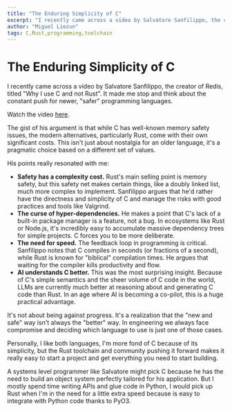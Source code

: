 ```yaml
---
title: "The Enduring Simplicity of C"
excerpt: "I recently came across a video by Salvatore Sanfilippo, the creator of Redis, titled "Why I use C and not Rust". It made me stop and think about the constant push for newer, "safer" programming languages."
author: "Miguel Liezun"
tags: C,Rust,programming,toolchain
---
```



# The Enduring Simplicity of C

I recently came across a video by Salvatore Sanfilippo, the creator of Redis, titled "Why I use C and not Rust". It made me stop and think about the constant push for newer, "safer" programming languages.

Watch the video [here](https://www.youtube.com/watch?v=5SLsH755XAA).

The gist of his argument is that while C has well-known memory safety issues, the modern alternatives, particularly Rust, come with their own significant costs. This isn't just about nostalgia for an older language, it's a pragmatic choice based on a different set of values.

His points really resonated with me:

- **Safety has a complexity cost.** Rust's main selling point is memory safety, but this safety net makes certain things, like a doubly linked list, much more complex to implement. Sanfilippo argues that he'd rather have the directness and simplicity of C and manage the risks with good practices and tools like Valgrind.
- **The curse of hyper-dependencies.** He makes a point that C's lack of a built-in package manager is a feature, not a bug. In ecosystems like Rust or Node.js, it's incredibly easy to accumulate massive dependency trees for simple projects. C forces you to be more deliberate.
- **The need for speed.** The feedback loop in programming is critical. Sanfilippo notes that C compiles in seconds (or fractions of a second), while Rust is known for "biblical" compilation times. He argues that waiting for the compiler kills productivity and flow.
- **AI understands C better.** This was the most surprising insight. Because of C's simple semantics and the sheer volume of C code in the world, LLMs are currently much better at reasoning about and generating C code than Rust. In an age where AI is becoming a co-pilot, this is a huge practical advantage.

It's not about being against progress. It's a realization that the "new and safe" way isn't always the "better" way. In engineering we always face compromise and deciding which language to use is just one of those cases.

Personally, I like both languages, I'm more fond of C because of its simplicity, but the Rust toolchain and community pushing it forward makes it really easy to start a project and get everything you need to start building.

A systems level programmer like Salvatore might pick C because he has the need to build an object system perfectly tailored for his application. But I mostly spend time writing APIs and glue code in Python, I would pick up Rust when I'm in the need for a little extra speed because is easy to integrate with Python code thanks to PyO3.
